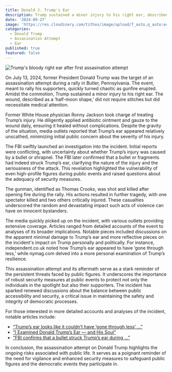 ```yaml
---
title: Donald J. Trump's Ear
description: Trump sustained a minor injury to his right ear, described as a 'half-moon shape' wound that did not require stitches.
date: '2024-09-27'
image: 'https://res.cloudinary.com/tithos/image/upload/f_auto,q_auto:eco/v1727451101/trumps-ear_qwd1xd.webp'
categories:
  - Donald Trump
  - Assasination Attempt
  - Ear
published: true
featured: false
---
```


<script>
  import { Image, ImageSlider } from '../lib';
  const images = [
    { src: "https://res.cloudinary.com/tithos/image/upload/f_auto,q_auto:eco/v1727334680/Donald_Trump_Biography_Photos_rroysh.webp", alt: "Young Donald Trump with family" },
    { src: "https://res.cloudinary.com/tithos/image/upload/f_auto,q_auto:eco/v1727334680/Donald_Trump_2016_Biography_Photos_1_pjh0af.webp", alt: "Young Donald Trump as a ball player" },
    { src: "https://res.cloudinary.com/tithos/image/upload/f_auto,q_auto:eco/v1727334680/Donald_Trump_2016_Biography_Photos_tzfabu.webp", alt: "Donald Trump at military academy" },
    { src: "https://res.cloudinary.com/tithos/image/upload/f_auto,q_auto:eco/v1727334680/Donald_Trump_2016_Biography_1_oahr0u.webp", alt: "Donald Trump with his father" }
  ];
</script>

<Image src="https://res.cloudinary.com/tithos/image/upload/f_auto,q_auto:eco/v1727451102/trumps-ear-3_gurqsc.avif" alt="Trump's bloody right ear after first assasination attempt" />

On July 13, 2024, former President Donald Trump was the target of an assassination attempt during a rally in Butler, Pennsylvania. The event, meant to rally his supporters, quickly turned chaotic as gunfire erupted. Amidst the commotion, Trump sustained a minor injury to his right ear. The wound, described as a ‘half-moon shape,’ did not require stitches but did necessitate medical attention.

Former White House physician Ronny Jackson took charge of treating Trump’s injury. He diligently applied antibiotic ointment and gauze to the wound daily, ensuring it healed without complications. Despite the gravity of the situation, media outlets reported that Trump’s ear appeared relatively unscathed, minimizing initial public concern about the severity of his injury.

The FBI swiftly launched an investigation into the incident. Initial reports were conflicting, with uncertainty about whether Trump’s injury was caused by a bullet or shrapnel. The FBI later confirmed that a bullet or fragments had indeed struck Trump’s ear, clarifying the nature of the injury and the seriousness of the attack. This revelation highlighted the vulnerability of even high-profile figures during public events and raised questions about the adequacy of security measures.

The gunman, identified as Thomas Crooks, was shot and killed after opening fire during the rally. His actions resulted in further tragedy, with one spectator killed and two others critically injured. These casualties underscored the random and devastating impact such acts of violence can have on innocent bystanders.

The media quickly picked up on the incident, with various outlets providing extensive coverage. Articles ranged from detailed accounts of the event to analyses of its broader implications. Notable pieces included discussions on the apparent minimal damage to Trump’s ear and more reflective pieces on the incident's impact on Trump personally and politically. For instance, independent.co.uk noted how Trump’s ear appeared to have ‘gone through less,’ while nymag.com delved into a more personal examination of Trump’s resilience.

This assassination attempt and its aftermath serve as a stark reminder of the persistent threats faced by public figures. It underscores the importance of robust security measures at public events to protect not only the individuals in the spotlight but also their supporters. The incident has sparked renewed discussions about the balance between public accessibility and security, a critical issue in maintaining the safety and integrity of democratic processes.

For those interested in more detailed accounts and analyses of the incident, notable articles include:

- [“Trump’s ear looks like it couldn’t have ‘gone through less’ …”](https://www.independent.co.uk)
- [“I Examined Donald Trump’s Ear — and His Soul”](https://www.nymag.com)
- [“FBI confirms that a bullet struck Trump’s ear during …”](https://www.nbcnews.com)

In conclusion, the assassination attempt on Donald Trump highlights the ongoing risks associated with public life. It serves as a poignant reminder of the need for vigilance and enhanced security measures to safeguard public figures and the democratic events they participate in.
